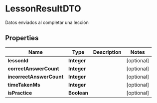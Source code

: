 

# LessonResultDTO

Datos enviados al completar una lección

## Properties

| Name | Type | Description | Notes |
|------------ | ------------- | ------------- | -------------|
|**lessonId** | **Integer** |  |  [optional] |
|**correctAnswerCount** | **Integer** |  |  [optional] |
|**incorrectAnswerCount** | **Integer** |  |  [optional] |
|**timeTakenMs** | **Integer** |  |  [optional] |
|**isPractice** | **Boolean** |  |  [optional] |




